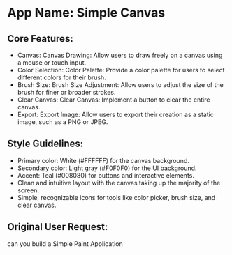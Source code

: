 # **App Name**: Simple Canvas

## Core Features:

- Canvas: Canvas Drawing: Allow users to draw freely on a canvas using a mouse or touch input.
- Color Selection: Color Palette: Provide a color palette for users to select different colors for their brush.
- Brush Size: Brush Size Adjustment: Allow users to adjust the size of the brush for finer or broader strokes.
- Clear Canvas: Clear Canvas: Implement a button to clear the entire canvas.
- Export: Export Image: Allow users to export their creation as a static image, such as a PNG or JPEG.

## Style Guidelines:

- Primary color: White (#FFFFFF) for the canvas background.
- Secondary color: Light gray (#F0F0F0) for the UI background.
- Accent: Teal (#008080) for buttons and interactive elements.
- Clean and intuitive layout with the canvas taking up the majority of the screen.
- Simple, recognizable icons for tools like color picker, brush size, and clear canvas.

## Original User Request:
can you build a Simple Paint Application
  